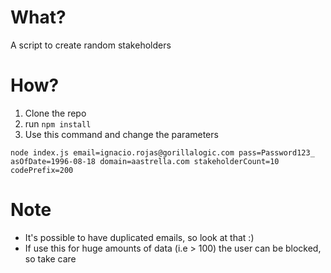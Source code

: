# What?
A script to create random stakeholders

# How?
1. Clone the  repo
2. run `npm install`
3. Use this command and change the parameters

```node index.js email=ignacio.rojas@gorillalogic.com pass=Password123_ asOfDate=1996-08-18 domain=aastrella.com stakeholderCount=10 codePrefix=200```

# Note
- It's possible to have duplicated emails, so look at that :) 
- If use this for huge amounts of data (i.e > 100) the user can be blocked, so take care